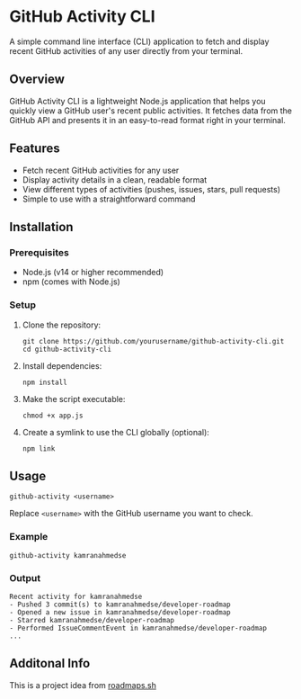 # GitHub Activity CLI

A simple command line interface (CLI) application to fetch and display recent GitHub activities of any user directly from your terminal.

## Overview

GitHub Activity CLI is a lightweight Node.js application that helps you quickly view a GitHub user's recent public activities. It fetches data from the GitHub API and presents it in an easy-to-read format right in your terminal.

## Features

- Fetch recent GitHub activities for any user
- Display activity details in a clean, readable format
- View different types of activities (pushes, issues, stars, pull requests)
- Simple to use with a straightforward command

## Installation

### Prerequisites

- Node.js (v14 or higher recommended)
- npm (comes with Node.js)

### Setup

1. Clone the repository:
   ```
   git clone https://github.com/yourusername/github-activity-cli.git
   cd github-activity-cli
   ```

2. Install dependencies:
   ```
   npm install
   ```

3. Make the script executable:
   ```
   chmod +x app.js
   ```

4. Create a symlink to use the CLI globally (optional):
   ```
   npm link
   ```

## Usage

```
github-activity <username>
```

Replace `<username>` with the GitHub username you want to check.

### Example

```
github-activity kamranahmedse
```

### Output

```
Recent activity for kamranahmedse
- Pushed 3 commit(s) to kamranahmedse/developer-roadmap
- Opened a new issue in kamranahmedse/developer-roadmap
- Starred kamranahmedse/developer-roadmap
- Performed IssueCommentEvent in kamranahmedse/developer-roadmap
...
```

## Additonal Info

This is a project idea from [roadmaps.sh](https://roadmap.sh/projects/github-user-activity)
